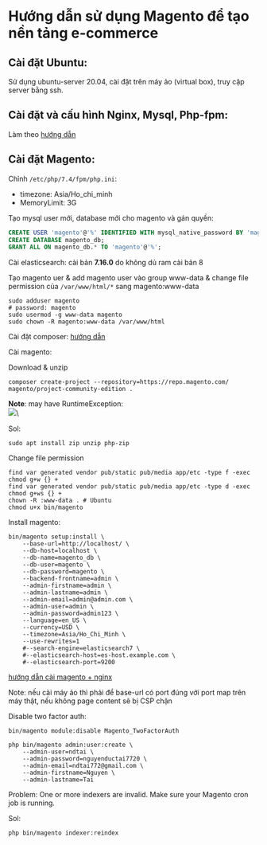 # Hướng dẫn sử dụng Magento để tạo nền tảng e-commerce

## Cài đặt Ubuntu:
Sử dụng ubuntu-server 20.04, cài đặt trên máy ảo (virtual box), truy cập server bằng ssh.

## Cài đặt và cấu hình Nginx, Mysql, Php-fpm:
Làm theo [hướng dẫn](https://www.digitalocean.com/community/tutorials/how-to-install-linux-nginx-mysql-php-lemp-stack-on-ubuntu-20-04)

## Cài đặt Magento:
Chỉnh `/etc/php/7.4/fpm/php.ini`:
- timezone: Asia/Ho_chi_minh
- MemoryLimit: 3G

Tạo mysql user mới, database mới cho magento và gán quyền:
```sql
CREATE USER 'magento'@'%' IDENTIFIED WITH mysql_native_password BY 'magento';
CREATE DATABASE magento_db;
GRANT ALL ON magento_db.* TO 'magento'@'%';

```

Cài elasticsearch: cài bản **7.16.0** do không dủ ram cài bản 8

Tạo magento uer & add magento user vào group www-data & change file permission của `/var/www/html/*` sang magento:www-data
```shell
sudo adduser magento
# password: magento
sudo usermod -g www-data magento
sudo chown -R magento:www-data /var/www/html
```

Cài đặt composer: [hướng dẫn](https://getcomposer.org/download/)

Cài magento:

Download & unzip

```shell
composer create-project --repository=https://repo.magento.com/ magento/project-community-edition .
```

**Note**: may have RuntimeException:\
![](https://i.imgur.com/JK4ONwm.png)\

Sol: 
```
sudo apt install zip unzip php-zip
```

Change file permission
```shell
find var generated vendor pub/static pub/media app/etc -type f -exec chmod g+w {} +
find var generated vendor pub/static pub/media app/etc -type d -exec chmod g+ws {} +
chown -R :www-data . # Ubuntu
chmod u+x bin/magento

```

Install magento:
```shell
bin/magento setup:install \
    --base-url=http://localhost/ \
    --db-host=localhost \
    --db-name=magento_db \
    --db-user=magento \
    --db-password=magento \
    --backend-frontname=admin \
    --admin-firstname=admin \
    --admin-lastname=admin \
    --admin-email=admin@admin.com \
    --admin-user=admin \
    --admin-password=admin123 \
    --language=en_US \
    --currency=USD \
    --timezone=Asia/Ho_Chi_Minh \
    --use-rewrites=1
    #--search-engine=elasticsearch7 \
    #--elasticsearch-host=es-host.example.com \
    #--elasticsearch-port=9200
```

[hướng dẫn cài magento + nginx](https://devdocs.magento.com/guides/v2.4/install-gde/prereq/nginx.html)

Note: nếu cài máy ảo thì phải để base-url có port đúng với port map trên máy thật, nếu không page content sẽ bị CSP chặn

Disable two factor auth:
```shell
bin/magento module:disable Magento_TwoFactorAuth
```

```shell
php bin/magento admin:user:create \
    --admin-user=ndtai \
    --admin-password=nguyenductai7720 \
    --admin-email=ndtai772@gmail.com \
    --admin-firstname=Nguyen \
    --admin-lastname=Tai
```

Problem: One or more indexers are invalid. Make sure your Magento cron job is running.

Sol: 
```
php bin/magento indexer:reindex
```